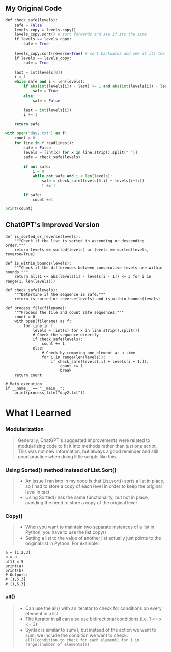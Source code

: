 ## My Original Code
```py
def check_safe(levels):
    safe = False
    levels_copy = levels.copy()
    levels_copy.sort() # sort forwards and see if its the same
    if levels == levels_copy:
        safe = True
    
    levels_copy.sort(reverse=True) # sort backwards and see if its the same
    if levels == levels_copy:
        safe = True

    last = int(levels[0])
    i = 1
    while safe and i < len(levels):
        if abs(int(levels[i]) - last) >= 1 and abs(int(levels[i]) - last) <= 3:
            safe = True
        else:
            safe = False
        
        last = int(levels[i])
        i += 1

    return safe

with open("day2.txt") as f:
    count = 0
    for line in f.readlines():
        safe = False
        levels = [int(x) for x in line.strip().split(" ")]
        safe = check_safe(levels)
        
        if not safe:
            i = 0
            while not safe and i < len(levels):
                safe = check_safe(levels[0:i] + levels[i+1:])
                i += 1

        if safe:
            count +=1

print(count)
```

## ChatGPT's Improved Version
```
def is_sorted_or_reverse(levels):
    """Check if the list is sorted in ascending or descending order."""
    return levels == sorted(levels) or levels == sorted(levels, reverse=True)

def is_within_bounds(levels):
    """Check if the differences between consecutive levels are within bounds."""
    return all(1 <= abs(levels[i] - levels[i - 1]) <= 3 for i in range(1, len(levels)))

def check_safe(levels):
    """Determine if the sequence is safe."""
    return is_sorted_or_reverse(levels) and is_within_bounds(levels)

def process_file(filename):
    """Process the file and count safe sequences."""
    count = 0
    with open(filename) as f:
        for line in f:
            levels = [int(x) for x in line.strip().split()]
            # Check the sequence directly
            if check_safe(levels):
                count += 1
            else:
                # Check by removing one element at a time
                for i in range(len(levels)):
                    if check_safe(levels[:i] + levels[i + 1:]):
                        count += 1
                        break
    return count

# Main execution
if __name__ == "__main__":
    print(process_file("day2.txt"))

```

# What I Learned
### Modularization
> Generally, ChatGPT's suggested improvements were related to modularizing code to fit it into methods rather than just one script. This was not new information, but always a good reminder and still good practice when doing little scripts like this.

### Using Sorted() method instead of List.Sort()
> * An issue I ran into in my code is that List.sort() sorts a list in place, so I had to store a copy of each level in order to keep the original level in tact.
> * Using Sorted() has the same functionality, but not in place, avoiding the need to store a copy of the original level

### Copy()
> * When you want to maintain two separate instances of a list in Python, you have to use the list.copy()
> * Setting a list to the value of another list actually just points to the original list in Python. For example:
```
a = [1,2,3]
b = a
a[1] = 5
print(a)
print(b)
# Outputs: 
# [1,5,3]
# [1,5,3]
```
### all()
> * Can use the all() with an iterator to check for conditions on every element in a list.
> * The iterator in all can also use bidirectional conditions (i.e. 1 <= x <= 3)
> * Syntax is similar to sum(), but instead of the action we want to sum, we include the condition we want to check:
`    all([condition to check for each element] for i in range([number of elements]))
`